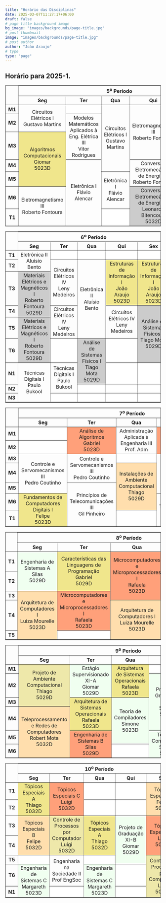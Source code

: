 ```yaml
---
title: "Horário das Disciplinas"
date: 2025-03-07T11:27:17+06:00
draft: false
# page title background image
bg_image: "images/backgrounds/page-title.jpg"
# post thumbnail
image: "images/backgrounds/page-title.jpg"
# post author
author: "João Araujo"
# type
type: "page"
---
```


## Horário para 2025-1.
<style>
  table td {
    text-align: center;
    vertical-align: middle; /* Opcional, para centralizar verticalmente */
  }
  .desc1 {
    background-color: #F0E68C;
    text-align: center;
    vertical-align: middle;
  }
  .desc2 {
    background-color: #FFDEAD;
  }
  .desc3 {
    background-color: #FFA07A;
  }
  .desc4 {
    background-color: #EEE8AA;
  }
  .desc5 {
    background-color: #F0FFF0;
  }
  .desc6 {
    background-color: #F0FFF0;
  }
  .desc7 {
    background-color: #F0FFF0;
  }
  .eletrica1 {
    background-color: #cccccc;
    text-align: center;
    vertical-align: middle;
  }
  .eletrica2 {
    background-color: #cccccc;
  }
  .eletrica3 {
    background-color: #cccccc;
  }
  .eletrica4 {
    background-color: #cccccc;
  }
  .eletronica1 {
    background-color: #cccccc;
  }
  .eletronica2 {
    background-color: #cccccc;
  }
  .vazio {
    background-color:rgb(255, 255, 255);
  }
  .extra1 {
    background-color: #cccccc;
  }
</style>


<table border="1" class="odd_table" id="table_1">
<thead>
<tr><td rowspan="2"></td><th colspan="5">5<sup>o</sup> Período</th></tr>
<tr>
<!-- span -->
<th class="xAxis">Seg</th>
<th class="xAxis">Ter</th>
<th class="xAxis">Qua</th>
<th class="xAxis">Qui</th>
<th class="xAxis">Sex</th>
</tr>
</thead>
<tbody>
<tr>
<th class="yAxis">M1</th>
<td rowspan="2">Circuitos Elétricos I<br/>Gustavo Martins<br/></td>
<td class="vazio"></td>
<td rowspan="4">Circuitos Elétricos I<br/>Gustavo Martins<br/></td>
<td rowspan="3">Eletromagnetismo III<br/>Roberto Fontoura<br/></td>
<td class="desc1" rowspan="2">Algoritmos Computacionais<br/>Giomar<br/>5023D<br/></td>
</tr>
<tr>
<th class="yAxis">M2</th>
<!-- span -->
<td rowspan="2">Modelos Matemáticos Aplicados à Eng. Elétrica III<br/>Vitor Rodrigues<br/></td>
<!-- span -->
<!-- span -->
<!-- span -->
</tr>
<tr>
<th class="yAxis">M3</th>
<td class="desc1" rowspan="3">Algoritmos Computacionais<br/>Giomar<br/>5023D<br/></td>
<!-- span -->
<!-- span -->
<!-- span -->
<td class="eletrica1"  rowspan="2">Conversão Eletromecânica de Energia III<br/>Leonardo Bitencourt<br/>5032D<br/></td>
</tr>
<tr>
<th class="yAxis">M4</th>
<!-- span -->
<td rowspan="4">Eletrônica I<br/>Flávio Alencar<br/></td>
<!-- span -->
<td rowspan="2">Conversão Eletromecânica de Energia III<br/>Roberto Fontoura<br/></td>
<!-- span -->
</tr>
<tr>
<th class="yAxis">M5</th>
<!-- span -->
<!-- span -->
<td rowspan="2">Eletrônica I<br/>Flávio Alencar<br/></td>
<!-- span -->
<td rowspan="3">Modelos Matemáticos Aplicados à Eng. Elétrica III<br/>Vitor Rodrigues<br/></td>
</tr>
<tr>
<th class="yAxis">M6</th>
<td rowspan="2">Eletromagnetismo III<br/>Roberto Fontoura<br/></td>
<!-- span -->
<!-- span -->
<td class="eletrica1" rowspan="2">Conversão Eletromecânica de Energia III<br/>Leonardo Bitencourt<br/>5032D<br/></td>
<!-- span -->
</tr>
<tr>
<th class="yAxis">T1</th>
<!-- span -->
<!-- span -->
<td class="vazio"></td>
<!-- span -->
</tr>
</tbody>
</table>


<table border="1" class="even_table" id="table_4">
<thead>
<tr><td rowspan="2"></td><th colspan="5">6<sup>o</sup> Período</th></tr>
<tr>
<!-- span -->
<th class="xAxis">Seg</th>
<th class="xAxis">Ter</th>
<th class="xAxis">Qua</th>
<th class="xAxis">Qui</th>
<th class="xAxis">Sex</th>
</tr>
</thead>
<tbody>
<tr>
<th class="yAxis">T1</th>
<td rowspan="2">Eletrônica II<br/>Aluísio Bento<br/></td>
<td class="vazio"></td>
<td class="vazio"></td>
<td class="vazio"></td>
<td class="vazio"></td>
</tr>
<tr>
<th class="yAxis">T2</th>
<!-- span -->
<td rowspan="2">Circuitos Elétricos IV<br/>Leny Medeiros<br/></td>
<td rowspan="4">Eletrônica II<br/>Aluísio Bento<br/></td>
<td class="desc1" rowspan="2">Estruturas de Informação I<br/>João Araujo<br/>5023D<br/></td>
<td class="desc1" rowspan="2">Estruturas de Informação I<br/>João Araujo<br/>5023D<br/></td>
</tr>
<tr>
<th class="yAxis">T3</th>
<td class="eletrica1" rowspan="2">Materiais Elétricos e Magnéticos I<br/>Roberto Fontoura<br/>5029D<br/></td>
<!-- span -->
<!-- span -->
<!-- span -->
<!-- span -->
</tr>
<tr>
<th class="yAxis">T4</th>
<!-- span -->
<td rowspan="2">Circuitos Elétricos IV<br/>Leny Medeiros<br/></td>
<!-- span -->
<td rowspan="2">Circuitos Elétricos IV<br/>Leny Medeiros<br/></td>
<td class="eletrica1" rowspan="3">Análise de Sistemas Físicos I<br/>Tiago Mota<br/>5029D<br/></td>
</tr>
<tr>
<th class="yAxis">T5</th>
<td class="eletrica1" rowspan="2">Materiais Elétricos e Magnéticos I<br/>Roberto Fontoura<br/>5029D<br/></td>
<!-- span -->
<!-- span -->
<!-- span -->
<!-- span -->
</tr>
<tr>
<th class="yAxis">T6</th>
<!-- span -->
<td class="vazio"></td>
<td class="eletrica1" rowspan="2">Análise de Sistemas Físicos I<br/>Tiago Mota<br/>5029D<br/></td>
<td class="vazio"></td>
<!-- span -->
</tr>
<tr>
<th class="yAxis">N1</th>
<td rowspan="3">Técnicas Digitais I<br/>Paulo Bukool<br/></td>
<td rowspan="2">Técnicas Digitais I<br/>Paulo Bukool<br/></td>
<!-- span -->
<td class="vazio"></td>
<td class="vazio"></td>
</tr>
<tr>
<th class="yAxis">N2</th>
<!-- span -->
<td class="vazio"></td>
<td class="vazio"></td>
<td class="vazio"></td>
</tr>
<tr>
<th class="yAxis">N3</th>
<!-- span -->
<td class="vazio"></td>
<td class="vazio"></td>
<td class="vazio"></td>
<td class="vazio"></td>
</tr>
</tbody>
</table>

<table border="1" class="odd_table" id="table_7">
<thead>
<tr><td rowspan="2"></td><th colspan="6">7<sup>o</sup> Período</th></tr>
<tr>
<!-- span -->
<th class="xAxis">Seg</th>
<th class="xAxis">Ter</th>
<th class="xAxis">Qua</th>
<th class="xAxis">Qui</th>
<th class="xAxis">Sex</th>
</tr>
</thead>
<tbody>
<tr>
<th class="yAxis">M1</th>
<td class="vazio"></td>
<td class="desc3" rowspan="2">Análise de Algoritmos<br/>Gabriel<br/>5023D<br/></td>
<td rowspan="2">Administração Aplicada à Engenharia III<br/>Prof. Adm<br/></td>
<td class="desc3" rowspan="2">Análise de Algoritmos<br/>Gabriel<br/>5023D<br/></td>
<td rowspan="2">Administração Aplicada à Engenharia III<br/>Prof. Adm<br/></td>
</tr>
<tr>
<th class="yAxis">M2</th>
<td class="vazio"></td>
<!-- span -->
<!-- span -->
<!-- span -->
<!-- span -->
</tr>
<tr>
<th class="yAxis">M3</th>
<td rowspan="3">Controle e Servomecanismos III<br/>Pedro Coutinho<br/></td>
<td rowspan="2">Controle e Servomecanismos III<br/>Pedro Coutinho<br/></td>
<td class="vazio"></td>
<td rowspan="3">Técnicas<br/>Digitais II<br/>Marcelo Rubinstein<br/></td>
<td class="desc1" rowspan="3">Fundamentos de Computadores Digitais I<br/>Felipe<br/>5023D<br/></td>
</tr>
<tr>
<th class="yAxis">M4</th>
<!-- span -->
<!-- span -->
<td class="desc2" rowspan="3">Instalações de Ambiente Computacional<br/>Thiago<br/>5029D<br/></td>
<!-- span -->
<!-- span -->
</tr>
<tr>
<th class="yAxis">M5</th>
<!-- span -->
<td rowspan="3">Princípios de Telecomunicações III<br/>Gil Pinheiro<br/></td>
<!-- span -->
<!-- span -->
<!-- span -->
</tr>
<tr>
<th class="yAxis">M6</th>
<td class="desc1" rowspan="2">Fundamentos de Computadores Digitais I<br/>Felipe<br/>5023D<br/></td>
<!-- span -->
<!-- span -->
<td rowspan="2">Princípios de Telecomunicações III<br/>Gil Pinheiro<br/></td>
<td rowspan="2">Técnicas<br/>Digitais II<br/>Marcelo Rubinstein<br/></td>
</tr>
<tr>
<th class="yAxis">T1</th>
<!-- span -->
<!-- span -->
<td class="vazio"></td>
<!-- span -->
<!-- span -->
</tr>
</tbody>
</table>

<table border="1" class="even_table" id="table_10">
<thead>
<tr><td rowspan="2"></td><th colspan="6">8<sup>o</sup> Período</th></tr>
<tr>
<!-- span -->
<th class="xAxis">Seg</th>
<th class="xAxis">Ter</th>
<th class="xAxis">Qua</th>
<th class="xAxis">Qui</th>
<th class="xAxis">Sex</th>
</tr>
</thead>
<tbody><tr>
<th class="yAxis">T1</th>
<td class="desc5" rowspan="2">Engenharia de Sistemas A<br/>Silas<br/>5029D<br/></td>
<td class="desc1" rowspan="2">Características das Linguagens de Programação<br/>Gabriel<br/>5029D<br/></td>
<td class="desc3" rowspan="3">Microcomputadores e Microprocessadores I<br/>Rafaela<br/>5023D<br/></td>
<td class="desc1" rowspan="2">Características das Linguagens de Programação<br/>Gabriel<br/>5029D<br/></td>
<td class="desc5" rowspan="2">Engenharia de Sistemas A<br/>Silas<br/>5029D<br/></td>
</tr>
<tr>
<th class="yAxis">T2</th>
<!-- span -->
<!-- span -->
<!-- span -->
<!-- span -->
<!-- span -->
</tr>
<tr>
<th class="yAxis">T3</th>
<td class="desc2" rowspan="3">Arquitetura de Computadores I<br/>Luiza Mourelle<br/>5023D<br/></td>
<td class="desc3" rowspan="2">Microcomputadores e Microprocessadores I<br/>Rafaela<br/>5023D<br/></td>
<!-- span -->
<td class="vazio"></td>
<td class="vazio"></td>
</tr>
<tr>
<th class="yAxis">T4</th>
<!-- span -->
<!-- span -->
<td class="desc2" rowspan="2">Arquitetura de Computadores I<br/>Luiza Mourelle<br/>5023D<br/></td>
<td class="desc4" rowspan="2">Laboratório de Programação I<br/>João Araujo<br/>5023D<br/></td>
<td class="desc4" rowspan="2">Laboratório de Programação I<br/>João Araujo<br/>5023D<br/></td>
</tr>
<tr>
<th class="yAxis">T5</th>
<!-- span -->
<td class="vazio"></td>
<!-- span -->
<!-- span -->
<!-- span -->
</tr>
</tbody>
</table>

<table border="1" class="odd_table" id="table_13">
<thead>
<tr><td rowspan="2"></td><th colspan="6">9<sup>o</sup> Período</th></tr>
<tr>
<!-- span -->
<th class="xAxis">Seg</th>
<th class="xAxis">Ter</th>
<th class="xAxis">Qua</th>
<th class="xAxis">Qui</th>
<th class="xAxis">Sex</th>
</tr>
</thead>
<tbody>
<tr>
<th class="yAxis">M1</th>
<td class="desc4" rowspan="3">Projeto de Ambiente Computacional<br/>Thiago<br/>5029D<br/></td>
<td class="desc5" rowspan="2">Estágio Supervisionado XI-A<br/>Giomar<br/>5029D<br/></td>
<td class="desc1" rowspan="2">Arquitetura de Sistemas Operacionais<br/>Rafaela<br/>5023D<br/></td>
<td class="vazio"></td>
<td class="desc2" rowspan="2">Teleprocessamento e Redes de Computadores<br/>Robert Mota<br/>5032D<br/></td>
</tr>
<tr>
<th class="yAxis">M2</th>
<!-- span -->
<!-- span -->
<!-- span -->
<td class="desc5" rowspan="3">Projeto de Graduação XI-A<br/>Simone<br/>5029D<br/></td>
<!-- span -->
</tr>
<tr>
<th class="yAxis">M3</th>
<!-- span -->
<td class="desc1" rowspan="2">Arquitetura de Sistemas Operacionais<br/>Rafaela<br/>5023D<br/></td>
<td class="desc6" rowspan="3">Teoria de Compiladores<br/>Simone<br/>5023D<br/></td>
<!-- span -->
<td class="desc3" rowspan="2">Engenharia de Sistemas B<br/>Silas<br/>5029D<br/></td>
</tr>
<tr>
<th class="yAxis">M4</th>
<td class="desc2" rowspan="3">Teleprocessamento e Redes de Computadores<br/>Robert Mota<br/>5032D<br/></td>
<!-- span -->
<!-- span -->
<!-- span -->
<!-- span -->
</tr>
<tr>
<th class="yAxis">M5</th>
<!-- span -->
<td class="desc3" rowspan="2">Engenharia de Sistemas B<br/>Silas<br/>5029D<br/></td>
<!-- span -->
<td class="desc6" rowspan="2">Teoria de Compiladores<br/>Simone<br/>5023D<br/></td>
<td class="vazio"></td>
</tr>
<tr>
<th class="yAxis">M6</th>
<!-- span -->
<!-- span -->
<td class="vazio"></td>
<!-- span -->
<td class="vazio"></td>
</tr>
</tbody>
</table>

<table border="1" class="even_table" id="table_16">
<thead>
<tr><td rowspan="2"></td><th colspan="6">10<sup>o</sup> Período</th></tr>
<tr>
<!-- span -->
<th class="xAxis">Seg</th>
<th class="xAxis">Ter</th>
<th class="xAxis">Qua</th>
<th class="xAxis">Qui</th>
<th class="xAxis">Sex</th>
</tr>
</thead>
<tbody><tr>
<th class="yAxis">T1</th>
<td class="desc1" rowspan="2">Tópicos Especiais A<br/>Thiago<br/>5032D<br/></td>
<td class="desc3" rowspan="2">Tópicos Especiais C<br/>Luigi<br/>5032D<br/></td>
<td class="vazio"></td>
<td class="vazio"></td>
<td class="desc2" rowspan="2">Tópicos Especiais B<br/>Felipe<br/>5032D<br/></td>
</tr>
<tr>
<th class="yAxis">T2</th>
<!-- span -->
<!-- span -->
<td class="vazio"></td>
<td class="vazio"></td>
<!-- span -->
</tr>
<tr>
<th class="yAxis">T3</th>
<td class="desc2" rowspan="2">Tópicos Especiais B<br/>Felipe<br/>5032D<br/></td>
<td class="desc4" rowspan="2">Controle de Processos por Computador<br/>Luigi<br/>5032D<br/></td>
<td class="desc1" rowspan="2">Tópicos Especiais A<br/>Thiago<br/>5032D<br/></td>
<td class="desc5" rowspan="3">Projeto de Graduação XI-B<br/>Giomar<br/>5029D<br/></td>
<td class="desc3" rowspan="2">Tópicos Especiais C<br/>Luigi<br/>5032D<br/></td>
</tr>
<tr>
<th class="yAxis">T4</th>
<!-- span -->
<!-- span -->
<!-- span -->
<!-- span -->
<!-- span -->
</tr>
<tr>
<th class="yAxis">T5</th>
<td class="vazio"></td>
<td rowspan="2">Engenharia na Sociedade II<br/>Prof EngSoc<br/></td>
<td class="vazio"></td>
<!-- span -->
<td class="desc4" rowspan="3">Controle de Processos por Computador<br/>Luigi<br/>5032D<br/></td>
</tr>
<tr>
<th class="yAxis">T6</th>
<td class="desc5" rowspan="2">Engenharia de Sistemas C<br/>Margareth<br/>5023D<br/></td>
<!-- span -->
<td class="desc5" rowspan="2">Engenharia de Sistemas C<br/>Margareth<br/>5023D<br/></td>
<td class="vazio"></td>
<!-- span -->
</tr>
<tr>
<th class="yAxis">N1</th>
<!-- span -->
<td class="vazio"></td>
<!-- span -->
<td class="vazio"></td>
<!-- span -->
</tr>
</tbody>
</table>

